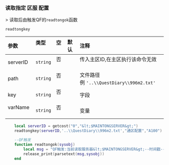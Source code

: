 ### 读取指定 区服 配置

&gt; 读取后由触发QF的`readtongok`函数

`readtongkey`

| 参数     | 类型     | 空   | 默认 | 注释                                         |
| :------- | :------- | :--- | :--- | :------------------------------------------- |
| serverID | `string` | 否   |      | 传入主区ID,在主区执行该命令无效              |
| path     | `string` | 否   |      | 文件路径<br />例 `'..\\QuestDiary\\996m2.txt'` |
| key      | `string` | 否   |      | 字段                                         |
| varName  | `string` | 否   |      | 变量                                         |
```lua
    local serverID = getcost("0","&lt;$MAINTONGSERVER&gt;")
    readtongkey(serverID,'..\\QuestDiary\\996m2.txt',"通区配置","A100")

    --QF触发
    function readtongok(sysobj)
        local msg = "QF触发:当前读取服务器&lt;$MAINTONGSERVER&gt;--时间戳--&lt;$UTCNOW8&gt;--读取值&lt;$str(A100)&gt;"
        release_print(parsetext(msg,sysobj))
    end
```

